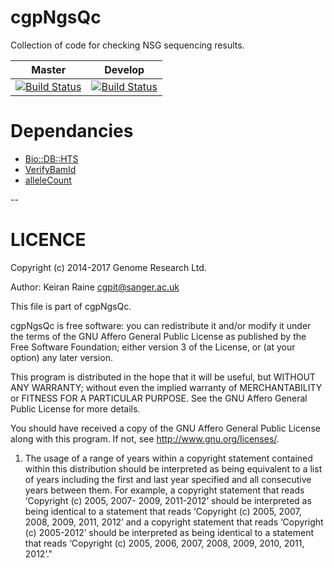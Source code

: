 cgpNgsQc
========

Collection of code for checking NSG sequencing results.

| Master | Develop |
|---|---|
| [![Build Status](https://travis-ci.org/cancerit/cgpNgsQc.svg?branch=master)](https://travis-ci.org/cancerit/cgpNgsQc) |  [![Build Status](https://travis-ci.org/cancerit/cgpNgsQc.svg?branch=develop)](https://travis-ci.org/cancerit/cgpNgsQc) |

Dependancies
============

* [Bio::DB::HTS](http://search.cpan.org/~rishidev/Bio-DB-HTS)
* [VerifyBamId](http://genome.sph.umich.edu/wiki/VerifyBamID)
* [alleleCount](https://github.com/cancerit/alleleCount)

--

LICENCE
=======
Copyright (c) 2014-2017 Genome Research Ltd.

Author: Keiran Raine <cgpit@sanger.ac.uk>

This file is part of cgpNgsQc.

cgpNgsQc is free software: you can redistribute it and/or modify it under
the terms of the GNU Affero General Public License as published by the Free
Software Foundation; either version 3 of the License, or (at your option) any
later version.

This program is distributed in the hope that it will be useful, but WITHOUT
ANY WARRANTY; without even the implied warranty of MERCHANTABILITY or FITNESS
FOR A PARTICULAR PURPOSE. See the GNU Affero General Public License for more
details.

You should have received a copy of the GNU Affero General Public License
along with this program. If not, see <http://www.gnu.org/licenses/>.

1. The usage of a range of years within a copyright statement contained within
this distribution should be interpreted as being equivalent to a list of years
including the first and last year specified and all consecutive years between
them. For example, a copyright statement that reads ‘Copyright (c) 2005, 2007-
2009, 2011-2012’ should be interpreted as being identical to a statement that
reads ‘Copyright (c) 2005, 2007, 2008, 2009, 2011, 2012’ and a copyright
statement that reads ‘Copyright (c) 2005-2012’ should be interpreted as being
identical to a statement that reads ‘Copyright (c) 2005, 2006, 2007, 2008,
2009, 2010, 2011, 2012’."
